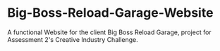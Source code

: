 # Big-Boss-Reload-Garage-Website
A functional Website for the client Big Boss Reload Garage, project for Assessment 2's Creative Industry Challenge.
